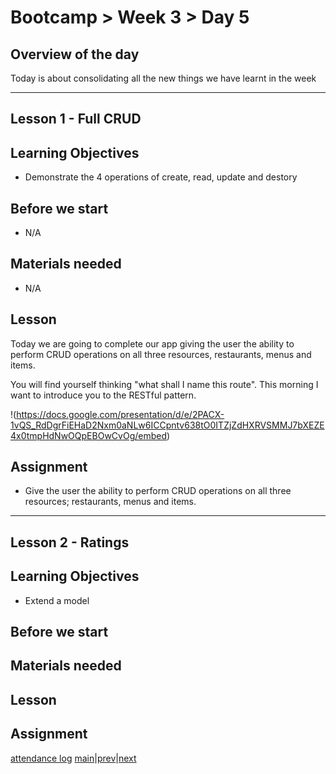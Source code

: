 # Bootcamp > Week 3 > Day 5

## Overview of the day

Today is about consolidating all the new things we have learnt in the week

----

## Lesson 1 - Full CRUD

## Learning Objectives

* Demonstrate the 4 operations of create, read, update and destory

## Before we start

* N/A

## Materials needed

* N/A

## Lesson

Today we are going to complete our app giving the user the ability to perform CRUD operations on all three resources, restaurants, menus and items.

You will find yourself thinking "what shall I name this route". This morning I want to introduce you to the RESTful pattern.

!(https://docs.google.com/presentation/d/e/2PACX-1vQS_RdDgrFiEHaD2Nxm0aNLw6ICCpntv638tO0ITZjZdHXRVSMMJ7bXEZE4x0tmpHdNwOQpEBOwCvOg/embed)

## Assignment

* Give the user the ability to perform CRUD operations on all three resources; restaurants, menus and items.

----

## Lesson 2 - Ratings

## Learning Objectives

* Extend a model

## Before we start

## Materials needed

## Lesson



## Assignment

[attendance log](https://applied.whitehat.org.uk/mod/questionnaire/complete.php?id=6702)
[main](/swe)|[prev](/swe/bootcamp/wk3/day3.html)|[next](/swe/bootcamp/wk3/day5.html)